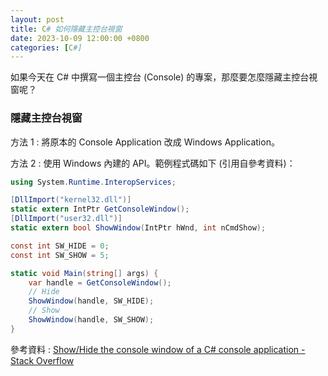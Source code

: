 ```yaml
---
layout: post
title: C# 如何隱藏主控台視窗
date: 2023-10-09 12:00:00 +0800
categories: [C#]
---
```


如果今天在 C# 中撰寫一個主控台 (Console) 的專案，那麼要怎麼隱藏主控台視窗呢？

### 隱藏主控台視窗

方法 1 : 將原本的 Console Application 改成 Windows Application。

方法 2 : 使用 Windows 內建的 API。範例程式碼如下 (引用自參考資料)：

``` cs
using System.Runtime.InteropServices;

[DllImport("kernel32.dll")]
static extern IntPtr GetConsoleWindow();
[DllImport("user32.dll")]
static extern bool ShowWindow(IntPtr hWnd, int nCmdShow);

const int SW_HIDE = 0;
const int SW_SHOW = 5;

static void Main(string[] args) { 
    var handle = GetConsoleWindow();
    // Hide
    ShowWindow(handle, SW_HIDE);
    // Show
    ShowWindow(handle, SW_SHOW);
}
```

參考資料 : [Show/Hide the console window of a C# console application - Stack Overflow](https://stackoverflow.com/questions/3571627/show-hide-the-console-window-of-a-c-sharp-console-application)